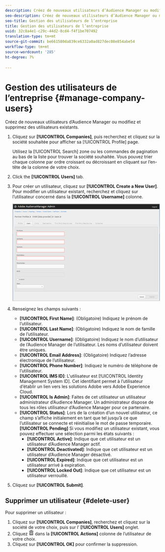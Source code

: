 ```yaml
---
description: Créez de nouveaux utilisateurs d’Audience Manager ou modifiez et supprimez des utilisateurs existants.
seo-description: Créez de nouveaux utilisateurs d’Audience Manager ou modifiez et supprimez des utilisateurs existants.
seo-title: Gestion des utilisateurs de l’entreprise
title: Gestion des utilisateurs de l’entreprise
uuid: 32c8a4e1-c29c-44d2-8cd4-f4f1be707492
translation-type: tm+mt
source-git-commit: be661580da839ce6332a0ad827dec08e854abe54
workflow-type: tm+mt
source-wordcount: '285'
ht-degree: 7%

---
```



# Gestion des utilisateurs de l’entreprise {#manage-company-users}

Créez de nouveaux utilisateurs d’Audience Manager ou modifiez et supprimez des utilisateurs existants.

<!-- t_manage_company_users.xml -->

1. Cliquez sur **[!UICONTROL Companies]**, puis recherchez et cliquez sur la société souhaitée pour afficher sa [!UICONTROL Profile] page.

   Utilisez la [!UICONTROL Search] zone ou les commandes de pagination au bas de la liste pour trouver la société souhaitée. Vous pouvez trier chaque colonne par ordre croissant ou décroissant en cliquant sur l’en-tête de la colonne de votre choix.
1. Click the **[!UICONTROL Users]** tab.
1. Pour créer un utilisateur, cliquez sur **[!UICONTROL Create a New User]**. Pour modifier un utilisateur existant, recherchez et cliquez sur l’utilisateur concerné dans la **[!UICONTROL Username]** colonne.

   ![](assets/users.png)

1. Renseignez les champs suivants :

   * **[!UICONTROL First Name]**: (Obligatoire) Indiquez le prénom de l’utilisateur.
   * **[!UICONTROL Last Name]**: (Obligatoire) Indiquez le nom de famille de l’utilisateur.
   * **[!UICONTROL Username]**: (Obligatoire) Indiquez le nom d’utilisateur de l’Audience Manager de l’utilisateur. Les noms d’utilisateur doivent être uniques.
   * **[!UICONTROL Email Address]**: (Obligatoire) Indiquez l’adresse électronique de l’utilisateur.
   * **[!UICONTROL Phone Number]**: Indiquez le numéro de téléphone de l’utilisateur.
   * **[!UICONTROL IMS ID]**: L&#39;utilisateur est [!UICONTROL Identity Management System ID]. Cet identifiant permet à l’utilisateur d’établir un lien vers les solutions Adobe vers Adobe Experience Cloud.
   * **[!UICONTROL Is Admin]**: Faites de cet utilisateur un utilisateur administrateur d’Audience Manager. Un administrateur dispose de tous les rôles utilisateur d’Audience Manager pour ce partenaire.
   * **[!UICONTROL Status]**: Lors de la création d’un nouvel utilisateur, ce champ s’affiche initialement en tant que tel jusqu’à ce que l’utilisateur se connecte et réinitialise le mot de passe temporaire. **[!UICONTROL Pending]** Si vous modifiez un utilisateur existant, vous pouvez effectuer une sélection parmi les états suivants :
      * **[!UICONTROL Active]**: Indique que cet utilisateur est un utilisateur d’Audience Manager actif.
      * **[!UICONTROL Deactivated]**: Indique que cet utilisateur est un utilisateur d’Audience Manager désactivé.
      * **[!UICONTROL Expired]**: Indique que cet utilisateur est un utilisateur arrivé à expiration.
      * **[!UICONTROL Locked Out]**: Indique que cet utilisateur est un utilisateur verrouillé.

1. Cliquez sur **[!UICONTROL Submit]**.

## Supprimer un utilisateur {#delete-user}

Pour supprimer un utilisateur :

1. Cliquez sur **[!UICONTROL Companies]**, recherchez et cliquez sur la société de votre choix, puis sur l’ **[!UICONTROL Users]** onglet.
1. Cliquez ![](assets/icon_delete.png) dans la **[!UICONTROL Actions]** colonne de l’utilisateur de votre choix.
1. Cliquez sur **[!UICONTROL OK]** pour confirmer la suppression.